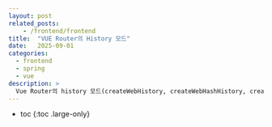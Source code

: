 ```yaml
---
layout: post
related_posts:
    - /frontend/frontend
title:  "VUE Router의 History 모드"
date:   2025-09-01
categories:
  - frontend
  - spring
  - vue
description: >
  Vue Router의 history 모드(createWebHistory, createWebHashHistory, createMemoryHistory)의 차이점과 사용 목적 정리
---
```

* toc
{:toc .large-only}

# 